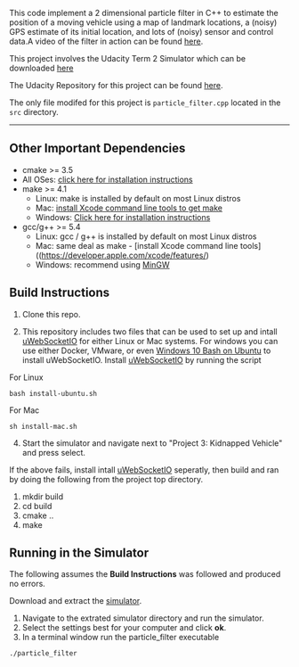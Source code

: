 This code implement a 2 dimensional particle filter in C++ to estimate the position of a moving vehicle using a map of landmark locations, a (noisy) GPS estimate of its initial location, and lots of (noisy) sensor and control data.A video of the filter in action can be found [here](https://youtu.be/6yugtvXZ9lc).

This project involves the Udacity Term 2 Simulator which can be downloaded [here](https://github.com/udacity/self-driving-car-sim/releases/tag/v1.0)

The Udacity Repository for this project can be found [here](https://github.com/udacity/CarND-Kidnapped-Vehicle-Project).

The only file modifed for this project is `particle_filter.cpp` located in the `src` directory.

---

## Other Important Dependencies

* cmake >= 3.5
 * All OSes: [click here for installation instructions](https://cmake.org/install/)
* make >= 4.1
  * Linux: make is installed by default on most Linux distros
  * Mac: [install Xcode command line tools to get make](https://developer.apple.com/xcode/features/)
  * Windows: [Click here for installation instructions](http://gnuwin32.sourceforge.net/packages/make.htm)
* gcc/g++ >= 5.4
  * Linux: gcc / g++ is installed by default on most Linux distros
  * Mac: same deal as make - [install Xcode command line tools]((https://developer.apple.com/xcode/features/)
  * Windows: recommend using [MinGW](http://www.mingw.org/)

## Build Instructions

1. Clone this repo.

2. This repository includes two files that can be used to set up and intall [uWebSocketIO](https://github.com/uWebSockets/uWebSockets) for either Linux or Mac systems. For windows you can use either Docker, VMware, or even [Windows 10 Bash on Ubuntu](https://www.howtogeek.com/249966/how-to-install-and-use-the-linux-bash-shell-on-windows-10/) to install uWebSocketIO.
Install [uWebSocketIO](https://github.com/uWebSockets/uWebSockets) by running the script

  For Linux
  ```
  bash install-ubuntu.sh
  ```

  For Mac
  ```
  sh install-mac.sh
 ```

4. Start the simulator and navigate next to "Project 3: Kidnapped Vehicle" and press select.

If the above fails, install intall [uWebSocketIO](https://github.com/uWebSockets/uWebSockets) seperatly, then build and ran by doing the following from the project top directory.

1. mkdir build
2. cd build
3. cmake ..
4. make

## Running in the Simulator

The following assumes the **Build Instructions** was followed and produced no errors.

Download and extract the [simulator](https://github.com/udacity/self-driving-car-sim/releases/tag/v1.0).

1. Navigate to the extrated simulator directory and run the simulator.
2. Select the settings best for your computer and click **ok**.
3. In a terminal window run the particle_filter executable
```
./particle_filter
```
